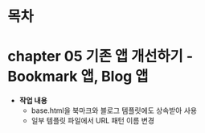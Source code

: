 # 목차

# chapter 05 기존 앱 개선하기 - Bookmark 앱, Blog 앱
* **작업 내용**
  * base.html을 북마크와 블로그 템플릿에도 상속받아 사용
  * 일부 템플릿 파일에서 URL 패턴 이름 변경


























